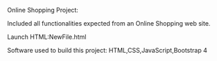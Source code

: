 Online Shopping  Project:

Included all functionalities expected from an Online Shopping web site.

Launch HTML:NewFile.html

Software used to build this project:
HTML,CSS,JavaScript,Bootstrap 4